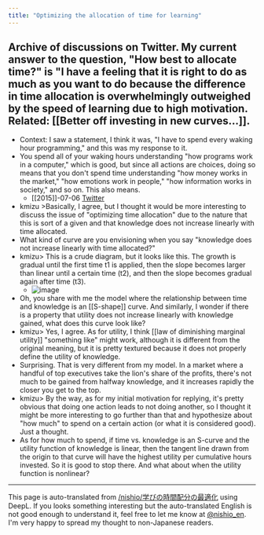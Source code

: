```yaml
---
title: "Optimizing the allocation of time for learning"
---
```


Archive of discussions on Twitter.
My current answer to the question, "How best to allocate time?" is "I have a feeling that it is right to do as much as you want to do because the difference in time allocation is overwhelmingly outweighed by the speed of learning due to high motivation.
Related: [[Better off investing in new curves...]].
-----
- Context: I saw a statement, I think it was, "I have to spend every waking hour programming," and this was my response to it.
- You spend all of your waking hours understanding "how programs work in a computer," which is good, but since all actions are choices, doing so means that you don't spend time understanding "how money works in the market," "how emotions work in people," "how information works in society," and so on. This also means.
    - [[2015]]-07-06 [Twitter](https://twitter.com/nishio/status/617966417699172360)
- kmizu >Basically, I agree, but I thought it would be more interesting to discuss the issue of "optimizing time allocation" due to the nature that this is sort of a given and that knowledge does not increase linearly with time allocated.
- What kind of curve are you envisioning when you say "knowledge does not increase linearly with time allocated?"
- kmizu> This is a crude diagram, but it looks like this. The growth is gradual until the first time t1 is applied, then the slope becomes larger than linear until a certain time (t2), and then the slope becomes gradual again after time (t3).
    - ![image](https://gyazo.com/8a84fa3e9ecf50fa5abecd466e5a8241/thumb/1000)
- Oh, you share with me the model where the relationship between time and knowledge is an [[S-shape]] curve. And similarly, I wonder if there is a property that utility does not increase linearly with knowledge gained, what does this curve look like?
- kmizu> Yes, I agree. As for utility, I think [[law of diminishing marginal utility]] "something like" might work, although it is different from the original meaning, but it is pretty textured because it does not properly define the utility of knowledge.
- Surprising. That is very different from my model. In a market where a handful of top executives take the lion's share of the profits, there's not much to be gained from halfway knowledge, and it increases rapidly the closer you get to the top.
- kmizu> By the way, as for my initial motivation for replying, it's pretty obvious that doing one action leads to not doing another, so I thought it might be more interesting to go further than that and hypothesize about "how much" to spend on a certain action (or what it is considered good). Just a thought.
- As for how much to spend, if time vs. knowledge is an S-curve and the utility function of knowledge is linear, then the tangent line drawn from the origin to that curve will have the highest utility per cumulative hours invested. So it is good to stop there. And what about when the utility function is nonlinear?

---
This page is auto-translated from [/nishio/学びの時間配分の最適化](https://scrapbox.io/nishio/学びの時間配分の最適化) using DeepL. If you looks something interesting but the auto-translated English is not good enough to understand it, feel free to let me know at [@nishio_en](https://twitter.com/nishio_en). I'm very happy to spread my thought to non-Japanese readers.